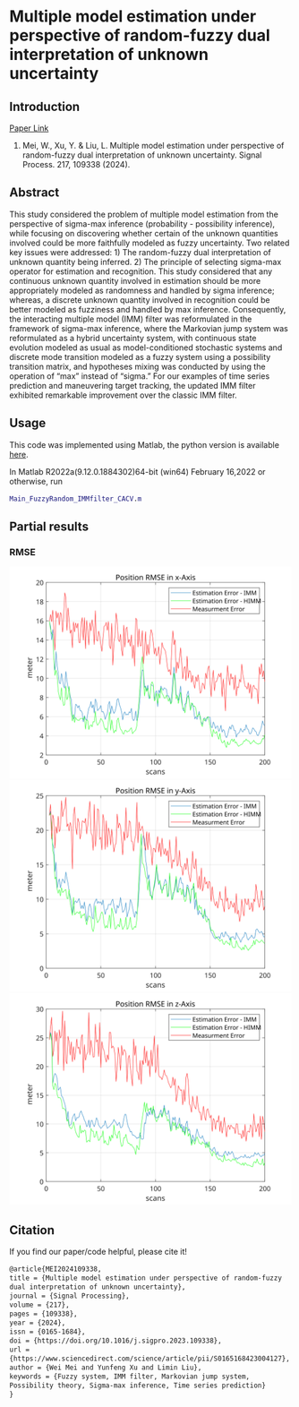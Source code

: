 # Multiple model estimation under perspective of random-fuzzy dual interpretation of unknown uncertainty

## Introduction

[Paper Link](https://www.sciencedirect.com/science/article/abs/pii/S0165168423004127)
1. Mei, W., Xu, Y. & Liu, L. Multiple model estimation under perspective of random-fuzzy dual interpretation of unknown uncertainty. Signal Process. 217, 109338 (2024).

## Abstract 

This study considered the problem of multiple model estimation from the perspective of sigma-max inference (probability - possibility inference), while focusing on discovering whether certain of the unknown quantities involved could be more faithfully modeled as fuzzy uncertainty. Two related key issues were addressed: 1) The random-fuzzy dual interpretation of unknown quantity being inferred. 2) The principle of selecting sigma-max operator for estimation and recognition. This study considered that any continuous unknown quantity involved in estimation should be more appropriately modeled as randomness and handled by sigma inference; whereas, a discrete unknown quantity involved in recognition could be better modeled as fuzziness and handled by max inference. Consequently, the interacting multiple model (IMM) filter was reformulated in the framework of sigma-max inference, where the Markovian jump system was reformulated as a hybrid uncertainty system, with continuous state evolution modeled as usual as model-conditioned stochastic systems and discrete mode transition modeled as a fuzzy system using a possibility transition matrix, and hypotheses mixing was conducted by using the operation of “max” instead of “sigma.” For our examples of time series prediction and maneuvering target tracking, the updated IMM filter exhibited remarkable improvement over the classic IMM filter.


## Usage

This code was implemented using Matlab, the python version is available [here](https://github.com/SongJgit/filternet).

In Matlab R2022a(9.12.0.1884302)64-bit (win64) February 16,2022 or otherwise, run 

```matlab
Main_FuzzyRandom_IMMfilter_CACV.m
```

## Partial results 

### RMSE
![](./figs/Error_x.svg)
![](./figs/Error_y.svg)
![](./figs/Error_z.svg)


## Citation

If you find our paper/code helpful, please cite it!

```
@article{MEI2024109338,
title = {Multiple model estimation under perspective of random-fuzzy dual interpretation of unknown uncertainty},
journal = {Signal Processing},
volume = {217},
pages = {109338},
year = {2024},
issn = {0165-1684},
doi = {https://doi.org/10.1016/j.sigpro.2023.109338},
url = {https://www.sciencedirect.com/science/article/pii/S0165168423004127},
author = {Wei Mei and Yunfeng Xu and Limin Liu},
keywords = {Fuzzy system, IMM filter, Markovian jump system, Possibility theory, Sigma-max inference, Time series prediction}
}
```
